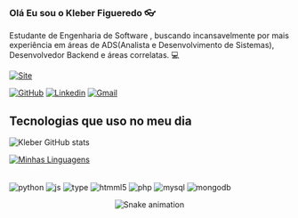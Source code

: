 ### Olá Eu sou o Kleber Figueredo 👓

Estudante de Engenharia de Software , buscando incansavelmente por mais experiência em áreas de ADS(Analista e Desenvolvimento de Sistemas), Desenvolvedor Backend e áreas correlatas. 💻
<br>

[![Site](https://img.shields.io/website?label=biokleberdev.com&style=for-the-badge&url=https://kleberfdev.github.io/Bio/)](https://kleberfdev.github.io/Bio/)

[![GitHub](https://img.shields.io/badge/GitHub-100000?style=for-the-badge&logo=github&logoColor=white)](https://github.com/kleberfdev)
[![Linkedin](https://img.shields.io/badge/LinkedIn-0077B5?style=for-the-badge&logo=linkedin&logoColor=white)](https://www.linkedin.com/in/klebersantanaf/)
[![Gmail](https://img.shields.io/badge/Gmail-D14836?style=for-the-badge&logo=gmail&logoColor=white)](mailto:eduardo.duduribeiro1@gmail.com)




## Tecnologias que uso no meu dia
![Kleber GitHub stats](https://github-readme-stats.vercel.app/api?username=kleberfdev&show_icons=true&theme=dracula)
<br>

[![Minhas Linguagens](https://github-readme-stats.vercel.app/api/top-langs/?username=kleberfdev&layout=compact&theme=dracula)](https://github.com/kleberfdev/github-readme-stats)
<div style = "display: inline_block"></br>
    <img align= "center" alt="python" src="https://img.shields.io/badge/Python-3776AB?style=for-the-badge&logo=python&logoColor=white">
    <img align= "center" alt="js" src="https://img.shields.io/badge/JavaScript-F7DF1E?style=for-the-badge&logo=javascript&logoColor=black">
    <img align= "center" alt="type" src="https://img.shields.io/badge/TypeScript-007ACC?style=for-the-badge&logo=typescript&logoColor=white">
    <img align= "center" alt="htmml5" src="https://img.shields.io/badge/HTML5-E34F26?style=for-the-badge&logo=html5&logoColor=white">
    <img align= "center" alt="php" src="https://img.shields.io/badge/PHP-777BB4?style=for-the-badge&logo=php&logoColor=white">
    <img align= "center" alt="mysql" src="https://img.shields.io/badge/MySQL-00000F?style=for-the-badge&logo=mysql&logoColor=white">
    <img align= "center" alt="mongodb" src="https://img.shields.io/badge/MongoDB-4EA94B?style=for-the-badge&logo=mongodb&logoColor=white">

</div>
<div align="center">

  ![Snake animation](https://github.com/danielbped/danielbped/blob/output/github-contribution-grid-snake.svg)
  
</div>
